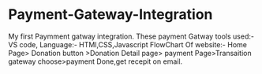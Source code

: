 # Payment-Gateway-Integration
My first Paymment gatway integration. These payment Gatway tools used:- VS code, Language:- HTMl,CSS,Javascript FlowChart Of website:- Home Page> Donation button >Donation Detail page> payment Page>Transaition gateway choose>payment Done,get recepit on email.
